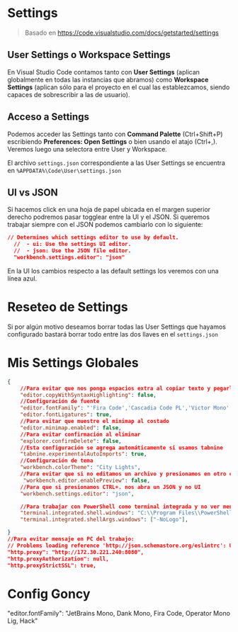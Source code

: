 # Settings
> Basado en https://code.visualstudio.com/docs/getstarted/settings

## User Settings o Workspace Settings
En Visual Studio Code contamos tanto con **User Settings** (aplican globalmente en todas las instancias que abramos) como **Workspace Settings** (aplican sólo para el proyecto en el cual las establezcamos, siendo capaces de sobrescribir a las de usuario). 

## Acceso a Settings
Podemos acceder las Settings tanto con **Command Palette** (Ctrl+Shift+P) escribiendo **Preferences: Open Settings** o bien usando el atajo (Ctrl+,). Veremos luego una selectora entre User y Workspace.

El archivo `settings.json` correspondiente a las User Settings se encuentra en `%APPDATA%\Code\User\settings.json`

## UI vs JSON
Si hacemos click en una hoja de papel ubicada en el margen superior derecho podremos pasar togglear entre la UI y el JSON.
Si queremos trabajar siempre con el JSON podemos cambiarlo con lo siguiente:
```json
// Determines which settings editor to use by default.
  //  - ui: Use the settings UI editor.
  //  - json: Use the JSON file editor.
  "workbench.settings.editor": "json"
```
En la UI los cambios respecto a las default settings los veremos con una línea azul.

# Reseteo de Settings
 Si por algún motivo deseamos borrar todas las User Settings que hayamos configurado bastará borrar todo entre las dos llaves en el `settings.json` 

# Mis Settings Globales
```json
{
	//Para evitar que nos ponga espacios extra al copiar texto y pegarlo en otro lado (por ejemplo en StackEdit)
    "editor.copyWithSyntaxHighlighting": false,
    //Configuración de fuente
    "editor.fontFamily": "'Fira Code','Cascadia Code PL','Victor Mono',Consolas, 'Courier New', monospace",
    "editor.fontLigatures": true,
    //Para evitar que muestre el minimap al costado
    "editor.minimap.enabled": false,
    //Para evitar confirmación al eliminar
    "explorer.confirmDelete": false,
    //Esta configuración se agrega automáticamente si usamos tabnine
    "tabnine.experimentalAutoImports": true,    
    //Configuración de tema
    "workbench.colorTheme": "City Lights",
    //Para evitar que si no editamos un archivo y presionamos en otro este se cierre y ocupe el nuevo esa pestaña
     "workbench.editor.enablePreview": false,
    //Para que si presionamos CTRL+. nos abra un JSON y no UI
    "workbench.settings.editor": "json",

    //Para trabajar con PowerShell como terminal integrada y no ver mensaje de bienvenida
    "terminal.integrated.shell.windows": "C:\\Program Files\\PowerShell\\7\\pwsh.exe",
	"terminal.integrated.shellArgs.windows": ["-NoLogo"],

}
//Para evitar mensaje en PC del trabajo: 
// Problems loading reference 'http://json.schemastore.org/eslintrc': Unable to load schema from 'http://json.schemastore.org/eslintrc': Request vscode/content failed unexpectedly without providing any details.
"http.proxy": "http://172.30.221.240:8080",
"http.proxyAuthorization": null,
"http.proxyStrictSSL": true,
```

# Config Goncy
"editor.fontFamily": "JetBrains Mono, Dank Mono, Fira Code, Operator Mono Lig, Hack"